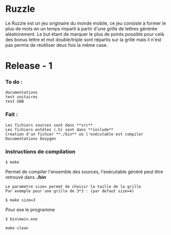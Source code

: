 Ruzzle
==
Le Ruzzle est un jeu originaire du monde mobile, ce jeu consiste à former le plus de mots en un temps imparti à partir
d'une grille de lettres générée aléatoirement.
Le but étant de marquer le plus de points possible pour celà des bonus lettre et mot double/triple sont répartis sur la grille
mais il n'est pas permis de réutiliser deux fois la même case.

# Release - 1
### To do :
	documentations
	test unitaires
	test GDB

### Fait :
	Les fichiers sources sont dans **src**
	Les fichiers entêtes (.h) sont dans **include**
	Creation d'un fichier **./bin** où l'exécutable est compiler
	Documentations Doxygen

### Instructions de compilation

```
$ make
```

Permet de compiler l'ensemble des sources, l'exécutable généré peut être retrouvé dans **./bin**

	Le parametre size= permet de choisir la taille de la grille
	Par exemple pour une grille de 3*3 : (par defaut size=4)
```$ make size=3```


Pour exe le programme

```
$ bin\main.exe
```

```
make clean
```
